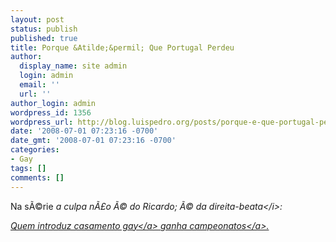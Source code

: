 ```yaml
---
layout: post
status: publish
published: true
title: Porque &Atilde;&permil; Que Portugal Perdeu
author:
  display_name: site admin
  login: admin
  email: ''
  url: ''
author_login: admin
wordpress_id: 1356
wordpress_url: http://blog.luispedro.org/posts/porque-e-que-portugal-perdeu
date: '2008-07-01 07:23:16 -0700'
date_gmt: '2008-07-01 07:23:16 -0700'
categories:
- Gay
tags: []
comments: []
---
```

<p>Na s&Atilde;&copy;rie <i>a culpa n&Atilde;&pound;o &Atilde;&copy; do Ricardo; &Atilde;&copy; da direita-beata<&#47;i>:</p>
<p><a href="http:&#47;&#47;andrewsullivan.theatlantic.com&#47;the_daily_dish&#47;2008&#47;06&#47;who-knew.html">Quem introduz casamento gay<&#47;a> <a href="http:&#47;&#47;andrewsullivan.theatlantic.com&#47;the_daily_dish&#47;2008&#47;06&#47;gay-marriage-an.html">ganha campeonatos<&#47;a>.</p>
